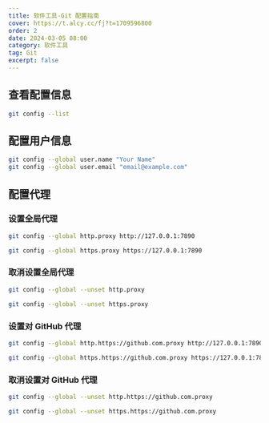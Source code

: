 ```yaml
---
title: 软件工具-Git 配置指南
cover: https://t.alcy.cc/fj?t=1709596800
order: 2
date: 2024-03-05 08:00
category: 软件工具
tag: Git
excerpt: false
---
```


## 查看配置信息

```bash
git config --list
```

## 配置用户信息

```bash
git config --global user.name "Your Name"
git config --global user.email "email@example.com"
```

## 配置代理

### 设置全局代理

```bash
git config --global http.proxy http://127.0.0.1:7890
```

```bash
git config --global https.proxy https://127.0.0.1:7890
```

### 取消设置全局代理

```bash
git config --global --unset http.proxy
```

```bash
git config --global --unset https.proxy
```

### 设置对 GitHub 代理

```bash
git config --global http.https://github.com.proxy http://127.0.0.1:7890
```

```bash
git config --global https.https://github.com.proxy https://127.0.0.1:7890
```

### 取消设置对 GitHub 代理

```bash
git config --global --unset http.https://github.com.proxy
```

```bash
git config --global --unset https.https://github.com.proxy
```
